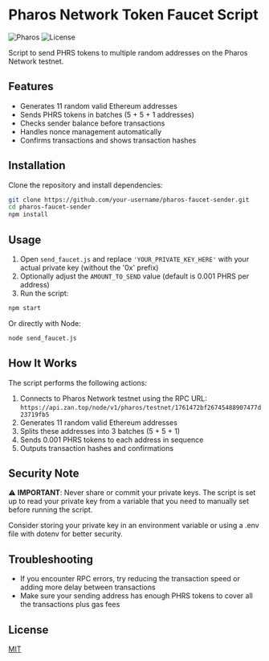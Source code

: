 # Pharos Network Token Faucet Script

![Pharos](https://img.shields.io/badge/network-Pharos-blue)
![License](https://img.shields.io/github/license/your-username/pharos-faucet-sender)

Script to send PHRS tokens to multiple random addresses on the Pharos Network testnet.

## Features

- Generates 11 random valid Ethereum addresses
- Sends PHRS tokens in batches (5 + 5 + 1 addresses)
- Checks sender balance before transactions
- Handles nonce management automatically
- Confirms transactions and shows transaction hashes

## Installation

Clone the repository and install dependencies:

```bash
git clone https://github.com/your-username/pharos-faucet-sender.git
cd pharos-faucet-sender
npm install
```

## Usage

1. Open `send_faucet.js` and replace `'YOUR_PRIVATE_KEY_HERE'` with your actual private key (without the '0x' prefix)
2. Optionally adjust the `AMOUNT_TO_SEND` value (default is 0.001 PHRS per address)
3. Run the script:

```bash
npm start
```

Or directly with Node:

```bash
node send_faucet.js
```

## How It Works

The script performs the following actions:

1. Connects to Pharos Network testnet using the RPC URL: `https://api.zan.top/node/v1/pharos/testnet/1761472bf26745488907477d23719fb5`
2. Generates 11 random valid Ethereum addresses
3. Splits these addresses into 3 batches (5 + 5 + 1)
4. Sends 0.001 PHRS tokens to each address in sequence
5. Outputs transaction hashes and confirmations

## Security Note

⚠️ **IMPORTANT**: Never share or commit your private keys. The script is set up to read your private key from a variable that you need to manually set before running the script.

Consider storing your private key in an environment variable or using a .env file with dotenv for better security.

## Troubleshooting

- If you encounter RPC errors, try reducing the transaction speed or adding more delay between transactions
- Make sure your sending address has enough PHRS tokens to cover all the transactions plus gas fees

## License

[MIT](LICENSE)